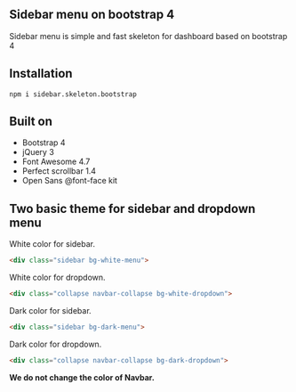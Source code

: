 
## Sidebar menu on bootstrap 4

Sidebar menu is simple and fast skeleton for dashboard based on bootstrap 4

## Installation

```
npm i sidebar.skeleton.bootstrap
```

## Built on

- Bootstrap 4
- jQuery 3
- Font Awesome 4.7
- Perfect scrollbar 1.4
- Open Sans @font-face kit

## Two basic theme for sidebar and dropdown menu

White color for sidebar.

```html
<div class="sidebar bg-white-menu">
```

White color for dropdown.

```html
<div class="collapse navbar-collapse bg-white-dropdown">
```

Dark color for sidebar.

```html
<div class="sidebar bg-dark-menu">
```

Dark color for dropdown.

```html
<div class="collapse navbar-collapse bg-dark-dropdown">
```

**We do not change the color of Navbar.**
